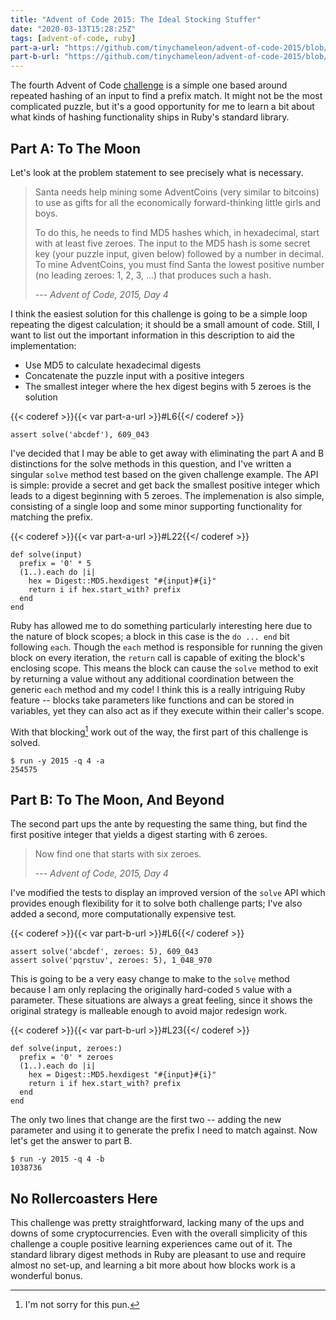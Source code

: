```yaml
---
title: "Advent of Code 2015: The Ideal Stocking Stuffer"
date: "2020-03-13T15:28:25Z"
tags: [advent-of-code, ruby]
part-a-url: "https://github.com/tinychameleon/advent-of-code-2015/blob/c4c7dd872f847b163daa1f45291cc73ed6497e42/2015/4/solution.rb"
part-b-url: "https://github.com/tinychameleon/advent-of-code-2015/blob/0fc0e3b48899df2f5c7feba7c026d7cd04040a37/2015/4/solution.rb"
---
```


The fourth Advent of Code [challenge](https://adventofcode.com/2015/day/4) is a simple one based around repeated hashing of an input to find a prefix match.
It might not be the most complicated puzzle, but it's a good opportunity for me to learn a bit about what kinds of hashing functionality ships in Ruby's standard library.

## Part A: To The Moon
Let's look at the problem statement to see precisely what is necessary.

> Santa needs help mining some AdventCoins (very similar to bitcoins) to use as gifts for all the economically forward-thinking little girls and boys.
>
> To do this, he needs to find MD5 hashes which, in hexadecimal, start with at least five zeroes. The input to the MD5 hash is some secret key (your puzzle input, given below) followed by a number in decimal. To mine AdventCoins, you must find Santa the lowest positive number (no leading zeroes: 1, 2, 3, ...) that produces such a hash.
>
> --- _Advent of Code, 2015, Day 4_

I think the easiest solution for this challenge is going to be a simple loop repeating the digest calculation; it should be a small amount of code.
Still, I want to list out the important information in this description to aid the implementation:

- Use MD5 to calculate hexadecimal digests
- Concatenate the puzzle input with a positive integers
- The smallest integer where the hex digest begins with 5 zeroes is the solution

{{< coderef >}}{{< var part-a-url >}}#L6{{</ coderef >}}
```
assert solve('abcdef'), 609_043
```

I've decided that I may be able to get away with eliminating the part A and B distinctions for the solve methods in this question, and I've written a singular `solve` method test based on the given challenge example.
The API is simple: provide a secret and get back the smallest positive integer which leads to a digest beginning with 5 zeroes.
The implemenation is also simple, consisting of a single loop and some minor supporting functionality for matching the prefix.

{{< coderef >}}{{< var part-a-url >}}#L22{{</ coderef >}}
```
def solve(input)
  prefix = '0' * 5
  (1..).each do |i|
    hex = Digest::MD5.hexdigest "#{input}#{i}"
    return i if hex.start_with? prefix
  end
end
```

Ruby has allowed me to do something particularly interesting here due to the nature of block scopes; a block in this case is the `do ... end` bit following `each`.
Though the `each` method is responsible for running the given block on every iteration, the `return` call is capable of exiting the block's enclosing scope.
This means the block can cause the `solve` method to exit by returning a value without any additional coordination between the generic `each` method and my code!
I think this is a really intriguing Ruby feature -- blocks take parameters like functions and can be stored in variables, yet they can also act as if they execute within their caller's scope.

With that blocking[^1] work out of the way, the first part of this challenge is solved.

```
$ run -y 2015 -q 4 -a
254575
```

## Part B: To The Moon, And Beyond
The second part ups the ante by requesting the same thing, but find the first positive integer that yields a digest starting with 6 zeroes.

> Now find one that starts with six zeroes.
>
> --- _Advent of Code, 2015, Day 4_

I've modified the tests to display an improved version of the `solve` API which provides enough flexibility for it to solve both challenge parts; I've also added a second, more computationally expensive test.

{{< coderef >}}{{< var part-b-url >}}#L6{{</ coderef >}}
```
assert solve('abcdef', zeroes: 5), 609_043
assert solve('pqrstuv', zeroes: 5), 1_048_970
```

This is going to be a very easy change to make to the `solve` method because I am only replacing the originally hard-coded `5` value with a parameter.
These situations are always a great feeling, since it shows the original strategy is malleable enough to avoid major redesign work.

{{< coderef >}}{{< var part-b-url >}}#L23{{</ coderef >}}
```
def solve(input, zeroes:)
  prefix = '0' * zeroes
  (1..).each do |i|
    hex = Digest::MD5.hexdigest "#{input}#{i}"
    return i if hex.start_with? prefix
  end
end
```

The only two lines that change are the first two -- adding the new parameter and using it to generate the prefix I need to match against.
Now let's get the answer to part B.

```
$ run -y 2015 -q 4 -b
1038736
```

## No Rollercoasters Here
This challenge was pretty straightforward, lacking many of the ups and downs of some cryptocurrencies.
Even with the overall simplicity of this challenge a couple positive learning experiences came out of it.
The standard library digest methods in Ruby are pleasant to use and require almost no set-up, and learning a bit more about how blocks work is a wonderful bonus.

[^1]: I'm not sorry for this pun.
